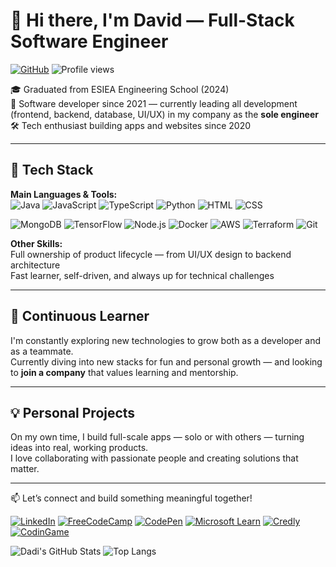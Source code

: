 # 👋 Hi there, I'm David — Full-Stack Software Engineer
  [![GitHub](https://img.shields.io/badge/GitHub-DadiGang-black?logo=github)](https://github.com/DadiGang-1/) 
  ![Profile views](https://komarev.com/ghpvc/?username=DadiGang&label=Profile%20views&color=0e75b6&style=flat)


🎓 Graduated from ESIEA Engineering School (2024)  
💼 Software developer since 2021 — currently leading all development (frontend, backend, database, UI/UX) in my company as the **sole engineer**  
🛠️ Tech enthusiast building apps and websites since 2020

---

## 🚀 Tech Stack

**Main Languages & Tools:**  
![Java](https://img.shields.io/badge/Java-ED8B00?style=for-the-badge&logo=java&logoColor=white)
![JavaScript](https://img.shields.io/badge/JavaScript-F7DF1E?style=for-the-badge&logo=javascript&logoColor=black)
![TypeScript](https://img.shields.io/badge/TypeScript-3178C6?style=for-the-badge&logo=typescript&logoColor=white)
![Python](https://img.shields.io/badge/Python-3776AB?style=for-the-badge&logo=python&logoColor=white)
![HTML](https://img.shields.io/badge/HTML5-E34F26?style=for-the-badge&logo=html5&logoColor=white)
![CSS](https://img.shields.io/badge/CSS3-1572B6?style=for-the-badge&logo=css3&logoColor=white)

![MongoDB](https://img.shields.io/badge/MongoDB-4EA94B?style=for-the-badge&logo=mongodb&logoColor=white)
![TensorFlow](https://img.shields.io/badge/TensorFlow-FF6F00?style=for-the-badge&logo=tensorflow&logoColor=white)
![Node.js](https://img.shields.io/badge/Node.js-339933?style=for-the-badge&logo=nodedotjs&logoColor=white)
![Docker](https://img.shields.io/badge/Docker-2496ED?style=for-the-badge&logo=docker&logoColor=white)
![AWS](https://img.shields.io/badge/AWS-232F3E?style=for-the-badge&logo=amazonaws&logoColor=white)
![Terraform](https://img.shields.io/badge/Terraform-623CE4?style=for-the-badge&logo=terraform&logoColor=white)
![Git](https://img.shields.io/badge/Git-F05032?style=for-the-badge&logo=git&logoColor=white)

<!--Java · JavaScript · TypeScript · HTML · CSS · MongoDB  -->

**Other Skills:**  
Full ownership of product lifecycle — from UI/UX design to backend architecture  
Fast learner, self-driven, and always up for technical challenges

---

## 🧠 Continuous Learner

I'm constantly exploring new technologies to grow both as a developer and as a teammate.  
Currently diving into new stacks for fun and personal growth — and looking to **join a company** that values learning and mentorship.

---

## 💡 Personal Projects

On my own time, I build full-scale apps — solo or with others — turning ideas into real, working products.  
I love collaborating with passionate people and creating solutions that matter.

---

📫 Let’s connect and build something meaningful together!

[![LinkedIn](https://img.shields.io/badge/LinkedIn-0077B5?style=for-the-badge&logo=linkedin&logoColor=white)](https://www.linkedin.com/in/david-tomas-/)
[![FreeCodeCamp](https://img.shields.io/badge/FreeCodeCamp-0A0A23?style=for-the-badge&logo=freecodecamp&logoColor=green)](https://www.freecodecamp.org/DAVID_TOMAS)
[![CodePen](https://img.shields.io/badge/CodePen-000000?style=for-the-badge&logo=codepen&logoColor=white)](https://codepen.io/DadiGang-1)
[![Microsoft Learn](https://img.shields.io/badge/Microsoft_Learn-258ffa?style=for-the-badge&logo=microsoft&logoColor=white)](https://learn.microsoft.com/en-us/users/davidtomas-1034/)
[![Credly](https://img.shields.io/badge/Credly-FF6C2C?style=for-the-badge&logo=credly&logoColor=white)](https://www.credly.com/users/david-tomas.8347b84a)
[![CodinGame](https://img.shields.io/badge/CodinGame-F2BB13?style=for-the-badge&logo=codinGame&logoColor=black)](https://www.codingame.com/profile/ef351a9cb0eb5f156c75b5c6daab312a9533215)
<!--
[![AWS](https://img.shields.io/badge/AWS-232F3E?style=for-the-badge&logo=amazonaws&logoColor=white)](https://www.credly.com/users/ton-nom/badges)  
[![Google Cloud](https://img.shields.io/badge/Google_Cloud-4285F4?style=for-the-badge&logo=googlecloud&logoColor=white)](https://www.cloudskillsboost.google/public_profiles/ton-nom)
-->
![Dadi's GitHub Stats](https://github-readme-stats.vercel.app/api?username=DadiGang-1&show_icons=true&theme=radical)
![Top Langs](https://github-readme-stats.vercel.app/api/top-langs/?username=DadiGang-1&layout=compact&theme=radical)

<!--
**DadiGang-1/DadiGang-1** is a ✨ _special_ ✨ repository because its `README.md` (this file) appears on your GitHub profile.

Here are some ideas to get you started:
## Hi there 👋, I'm David
### A passionate **Software Engineer** from France


- 🔭 I’m currently working on ...
- 🌱 I’m currently learning ...
- 👯 I’m looking to collaborate on ...
- 🤔 I’m looking for help with ...
- 💬 Ask me about ...
- 📫 How to reach me: ...
- 😄 Pronouns: ...
- ⚡ Fun fact: ...

### Connect with me:
-
-
-
-
-
-->
